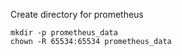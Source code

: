 Create directory for prometheus

```
mkdir -p prometheus_data
chown -R 65534:65534 prometheus_data
```
